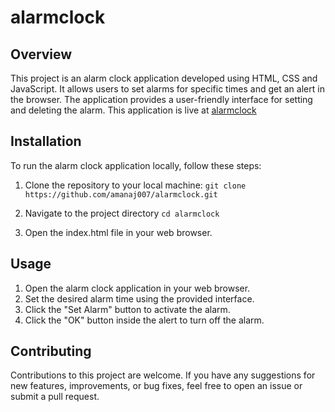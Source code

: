 # alarmclock
## Overview
This project is an alarm clock application developed using HTML, CSS and JavaScript. It allows users to set alarms for specific times and get an alert in the browser. The application provides a user-friendly interface for setting and deleting the alarm.
This application is live at [alarmclock](https://amanaj007.github.io/alarmclock/)

## Installation
To run the alarm clock application locally, follow these steps:

1. Clone the repository to your local machine:
`git clone https://github.com/amanaj007/alarmclock.git`

2. Navigate to the project directory
`cd alarmclock`

3. Open the index.html file in your web browser.

## Usage
1. Open the alarm clock application in your web browser.
2. Set the desired alarm time using the provided interface.
3. Click the "Set Alarm" button to activate the alarm.
4. Click the "OK" button inside the alert to turn off the alarm.

## Contributing
Contributions to this project are welcome. If you have any suggestions for new features, improvements, or bug fixes, feel free to open an issue or submit a pull request.
